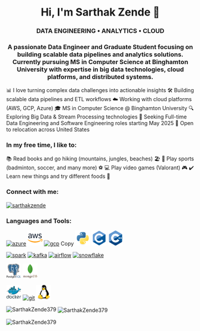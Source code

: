 <h1 align="center">Hi, I'm Sarthak Zende 👋</h1>
<h3 align="center">DATA ENGINEERING • ANALYTICS • CLOUD</h3>
<h3 align="center">A passionate Data Engineer and Graduate Student focusing on building scalable data pipelines and analytics solutions. Currently pursuing MS in Computer Science at Binghamton University with expertise in big data technologies, cloud platforms, and distributed systems.</h3>

📊 I love turning complex data challenges into actionable insights
🛠️ Building scalable data pipelines and ETL workflows
☁️ Working with cloud platforms (AWS, GCP, Azure)
🎓 MS in Computer Science @ Binghamton University
🔍 Exploring Big Data & Stream Processing technologies
🎯 Seeking Full-time Data Engineering and Software Engineering roles starting May 2025
💼 Open to relocation across United States
<h3 align="left">In my free time, I like to:</h3>

📚 Read books and go hiking (mountains, jungles, beaches) 🏖️
🏸 Play sports (badminton, soccer, and many more) ⚽
💻 Play video games (Valorant) 🎮
✔️ Learn new things and try different foods 🍣

<h3 align="left">Connect with me:</h3>
<p align="left">
<a href="https://linkedin.com/in/sarthakzende" target="blank"><img align="center" src="https://raw.githubusercontent.com/rahuldkjain/github-profile-readme-generator/master/src/images/icons/Social/linked-in-alt.svg" alt="sarthakzende" height="30" width="40" /></a>
</p>
<h3 align="left">Languages and Tools:</h3>
<p align="left">
    <!-- Cloud Platforms -->
    <a href="https://azure.microsoft.com/" target="_blank" rel="noreferrer"><img src="https://www.vectorlogo.zone/logos/microsoft_azure/microsoft_azure-icon.svg" alt="azure" width="40" height="40"/></a>
    <a href="https://aws.amazon.com" target="_blank" rel="noreferrer"><img src="https://raw.githubusercontent.com/devicons/devicon/master/icons/amazonwebservices/amazonwebservices-original-wordmark.svg" alt="aws" width="40" height="40"/></a>
    <a href="https://cloud.google.com" target="_blank" rel="noreferrer"><img src="https://www.vectorlogo.zone/logos/google_cloud/google_cloud-icon.svg" alt="gcp" width="40" height="40"/></a>
Copy<!-- Programming Languages -->
<a href="https://www.python.org" target="_blank" rel="noreferrer"><img src="https://raw.githubusercontent.com/devicons/devicon/master/icons/python/python-original.svg" alt="python" width="40" height="40"/></a>
<a href="https://www.cprogramming.com/" target="_blank" rel="noreferrer"><img src="https://raw.githubusercontent.com/devicons/devicon/master/icons/c/c-original.svg" alt="c" width="40" height="40"/></a>
<a href="https://www.w3schools.com/cpp/" target="_blank" rel="noreferrer"><img src="https://raw.githubusercontent.com/devicons/devicon/master/icons/cplusplus/cplusplus-original.svg" alt="cplusplus" width="40" height="40"/></a>

<!-- Data Technologies -->
<a href="https://spark.apache.org/" target="_blank" rel="noreferrer"><img src="https://www.vectorlogo.zone/logos/apache_spark/apache_spark-icon.svg" alt="spark" width="40" height="40"/></a>
<a href="https://kafka.apache.org/" target="_blank" rel="noreferrer"><img src="https://www.vectorlogo.zone/logos/apache_kafka/apache_kafka-icon.svg" alt="kafka" width="40" height="40"/></a>
<a href="https://airflow.apache.org/" target="_blank" rel="noreferrer"><img src="https://www.vectorlogo.zone/logos/apache_airflow/apache_airflow-icon.svg" alt="airflow" width="40" height="40"/></a>
<a href="https://www.snowflake.com/" target="_blank" rel="noreferrer"><img src="https://www.vectorlogo.zone/logos/snowflake/snowflake-icon.svg" alt="snowflake" width="40" height="40"/></a>

<!-- Databases -->
<a href="https://www.postgresql.org" target="_blank" rel="noreferrer"><img src="https://raw.githubusercontent.com/devicons/devicon/master/icons/postgresql/postgresql-original-wordmark.svg" alt="postgresql" width="40" height="40"/></a>
<a href="https://www.mongodb.com/" target="_blank" rel="noreferrer"><img src="https://raw.githubusercontent.com/devicons/devicon/master/icons/mongodb/mongodb-original-wordmark.svg" alt="mongodb" width="40" height="40"/></a>

<!-- DevOps Tools -->
<a href="https://www.docker.com/" target="_blank" rel="noreferrer"><img src="https://raw.githubusercontent.com/devicons/devicon/master/icons/docker/docker-original-wordmark.svg" alt="docker" width="40" height="40"/></a>
<a href="https://git-scm.com/" target="_blank" rel="noreferrer"><img src="https://www.vectorlogo.zone/logos/git-scm/git-scm-icon.svg" alt="git" width="40" height="40"/></a>
<a href="https://www.linux.org/" target="_blank" rel="noreferrer"><img src="https://raw.githubusercontent.com/devicons/devicon/master/icons/linux/linux-original.svg" alt="linux" width="40" height="40"/></a>
</p>
<p><img align="left" src="https://github-readme-stats.vercel.app/api/top-langs?username=SarthakZende379&show_icons=true&locale=en&layout=compact" alt="SarthakZende379" /></p>
<p>&nbsp;<img align="center" src="https://github-readme-stats.vercel.app/api?username=SarthakZende379&show_icons=true&locale=en" alt="SarthakZende379" /></p>
<p><img align="center" src="https://github-readme-streak-stats.herokuapp.com/?user=SarthakZende379&" alt="SarthakZende379" /></p>

